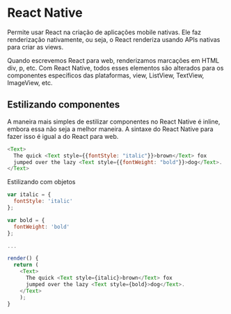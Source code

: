 # React Native

Permite usar React na criação de aplicações mobile nativas. Ele faz renderização nativamente, ou seja, o React renderiza usando APIs nativas para criar as views.

Quando escrevemos React para web, renderizamos marcações em HTML div, p, etc. Com React Native, todos esses elementos são alterados para os componentes específicos das plataformas, view, ListView, TextView, ImageView, etc.

## Estilizando componentes

A maneira mais simples de estilizar componentes no React Native é inline, embora essa não seja a melhor maneira. A sintaxe do React Native para fazer isso é igual a do React para web.

``` js
<Text>
  The quick <Text style={{fontStyle: "italic"}}>brown</Text> fox
  jumped over the lazy <Text style={{fontWeight: "bold"}}>dog</Text>.
</Text>
```

Estilizando com objetos
``` js
var italic = {
  fontStyle: 'italic'
};

var bold = {
  fontWeight: 'bold'
};

...

render() {
  return (
    <Text>
      The quick <Text style={italic}>brown</Text> fox
      jumped over the lazy <Text style={bold}>dog</Text>.
    </Text>
    );
}
```
